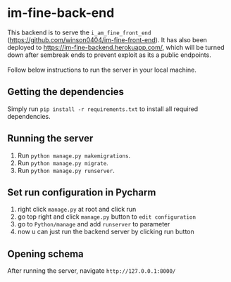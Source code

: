 # im-fine-back-end
This backend is to serve the `i_am_fine_front_end` (https://github.com/winson0404/im-fine-front-end).  It has also been deployed to https://im-fine-backend.herokuapp.com/, which will be turned down after sembreak ends to prevent exploit as its a public endpoints.<br/><br/>
Follow below instructions to run the server in your local machine.
## Getting the dependencies
Simply run `pip install -r requirements.txt` to install all required dependencies.

## Running the server
1. Run `python manage.py makemigrations`.
2. Run `python manage.py migrate`.
3. Run `python manage.py runserver`.

## Set run configuration in Pycharm
1. right click `manage.py` at root and click run
2. go top right and click `manage.py` button to `edit configuration`
3. go to `Python/manage` and add `runserver` to parameter
4. now u can just run the backend server by clicking run button

## Opening schema
After running the server, navigate `http://127.0.0.1:8000/`
